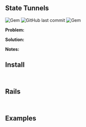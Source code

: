 ## State Tunnels

![Gem](https://img.shields.io/gem/dt/state-tunnels.svg)
![GitHub last commit](https://img.shields.io/github/last-commit/nucleom42/state-tunnels.svg)
![Gem](https://img.shields.io/gem/v/state-tunnels.svg)

**Problem:**

**Solution:**

**Notes:**

## Install

```ruby



```

## Rails

```ruby



```

## Examples

```ruby

```
